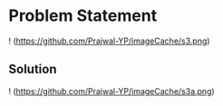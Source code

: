 # Problem Statement
! (https://github.com/Prajwal-YP/imageCache/s3.png)

## Solution
! (https://github.com/Prajwal-YP/imageCache/s3a.png)

